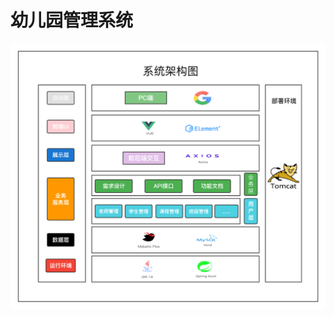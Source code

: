 # 幼儿园管理系统

![系统架构图](https://github.com/BadKid90s/kindergarten-manage-system/blob/main/architecture-diagram.png)
